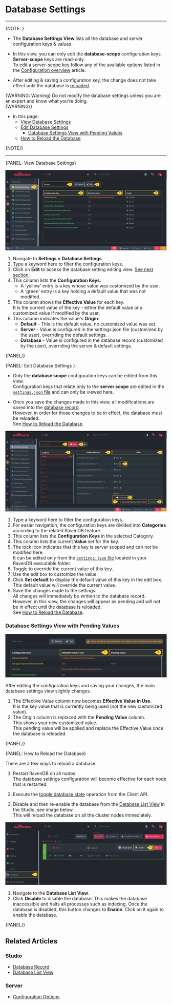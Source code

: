 ﻿# Database Settings

---

{NOTE: }

* The __Database Settings View__ lists all the database and server configuration keys & values.  

* In this view, you can only edit the __database-scope__ configuration keys. __Server-scope__ keys are read-only.  
  To edit a server-scope key follow any of the available options listed in the [Configuration overview](../../../server/configuration/configuration-options) article.  

* After editing & saving a configuration key, the change does not take effect 
  until the database is [reloaded](../../../studio/database/settings/database-settings#how-to-reload-the-database).  

{WARNING: Warning}
Do not modify the database settings unless you are an expert and know what you're doing.  
{WARNING/}

* In this page:  
  * [View Database Settings](../../../studio/database/settings/database-settings#view-database-settings)  
  * [Edit Database Settings](../../../studio/database/settings/database-settings#edit-database-settings)  
      * [Database Settings View with Pending Values](../../../studio/database/settings/database-settings#database-settings-view-with-pending-values)  
  * [How to Reload the Database](../../../studio/database/settings/database-settings#how-to-reload-the-database)  

{NOTE/}

---

{PANEL: View Database Settings}

![Figure 1: Database Settings View](images/database-settings-1.png "Figure 1: Database Settings View")

1. Navigate to **Settings > Database Settings**.  
2. Type a keyword here to filter the configuration keys.  
3. Click on **Edit** to access the database setting editing view. [See next section](../../../studio/database/settings/database-settings#edit-database-settings).  
4. This column lists the **Configuration Keys**.  
    * A 'yellow' entry is a key whose value was customized by the user.  
    * A 'green' entry is a key holding a default value that was not modified.  
5. This column shows the **Effective Value** for each key.  
   It is the current value of the key - either the default value or a customized value if modified by the user.  
6. This column indicates the value's **Origin**:  
    * **Default** - This is the default value, no customized value was set.  
    * **Server** - Value is configured in the settings.json file (customized by the user), overriding the default settings.  
    * **Database** - Value is configured in the database record (customized by the user), overriding the server & default settings.  

{PANEL/}

{PANEL: Edit Database Settings }

* Only the **database scope** configuration keys can be edited from this view.  
  Configuration keys that relate only to the **server scope** are edited in the 
  [`settings.json` file](../../../server/configuration/configuration-options#settings.json) 
  and can only be viewed here.  

* Once you save the changes made in this view, all modifications are saved into the 
  [database record](../../../studio/database/settings/database-record).  
  However, in order for those changes to be in effect, the database must be reloaded.  
  See [How to Reload the Database](../../../studio/database/settings/database-settings#how-to-reload-the-database).  

![Figure 2: Edit Database Settings](images/database-settings-2.png "Figure 2: Edit Database Settings")

1. Type a keyword here to filter the configuration keys.  
2. For easier navigation, the configuration keys are divided into **Categories** 
   according to the related RavenDB feature.  
3. This column lists the **Configuration Keys** in the selected Category.  
4. This column lists the current **Value** set for the key.  
5. The lock icon indicates that this key is server scoped and can not be modified here.  
   It can be edited only from the [`settings.json` file](../../../server/configuration/configuration-options#settings.json) 
   located in your RavenDB executable folder.  
6. Toggle to override the current value of this key.  
7. Use the edit box to customize the value.  
8. Click **Set default** to display the default value of this key in the edit box.  
   This default value will override the current value.  
9. Save the changes made to the settings.  
   All changes will immediately be written to the database record.  
   However, in this view, the changes will appear as pending and will not be in effect until the 
   database is reloaded.  
   See [How to Reload the Database](../../../studio/database/settings/database-settings#how-to-reload-the-database).  

### Database Settings View with Pending Values

![Figure 3: Database Settings with Pending Values](images/database-settings-3.png "Figure 3: Database Settings with Pending Values")

After editing the configuration keys and saving your changes, the main database settings 
view slightly changes.  

1. The Effective Value column now becomes **Effective Value in Use**.  
   It is the key value that is currently being used (not the new customized value).  
2. The Origin column is replaced with the **Pending Value** column.  
   This shows your new customized value.  
   This pending value will be applied and replace the Effective Value once the database is reloaded.  

{PANEL/}

{PANEL: How to Reload the Database}

There are a few ways to reload a database:  

1. Restart RavenDB on all nodes.  
   The database settings configuration will become effective for each node that is restarted.

2. Execute the [toggle database state](../../../client-api/operations/server-wide/toggle-databases-state) operation from the Client API.  

3. Disable and then re-enable the database from the [Database List View](../../../studio/database/databases-list-view) in the Studio, see image below.  
   This will reload the database on all the cluster nodes immediately.

![Figure 4: How to Reload the Database](images/database-settings-4.png "Figure 3: How to Reload the Database")

1. Navigate to the **Database List View**.  
2. Click **Disable** to disable the database. This makes the database inaccessible and halts 
   all processes such as indexing. Once the database is disabled, this button changes to **Enable**. 
   Click on it again to enable the database.  

{PANEL/}

## Related Articles  

### Studio  

- [Database Record](../../../studio/database/settings/database-record)  
- [Database List View](../../../studio/database/databases-list-view)  

### Server  

- [Configuration Options](../../../server/configuration/configuration-options)  
